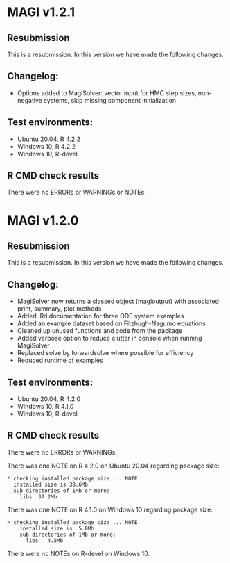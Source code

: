 # MAGI v1.2.1

## Resubmission
This is a resubmission. In this version we have made the following changes.

## Changelog:
* Options added to MagiSolver: vector input for HMC step sizes, non-negative systems, skip missing component initialization

## Test environments:
* Ubuntu 20.04, R 4.2.2
* Windows 10, R 4.2.2
* Windows 10, R-devel

## R CMD check results
There were no ERRORs or WARNINGs or NOTEs.

# MAGI v1.2.0

## Resubmission
This is a resubmission. In this version we have made the following changes.

## Changelog:
* MagiSolver now returns a classed object (magioutput) with associated print, summary, plot methods
* Added .Rd documentation for three ODE system examples
* Added an example dataset based on Fitzhugh-Nagumo equations
* Cleaned up unused functions and code from the package
* Added verbose option to reduce clutter in console when running MagiSolver
* Replaced solve by forwardsolve where possible for efficiency
* Reduced runtime of examples

## Test environments:
* Ubuntu 20.04, R 4.2.0
* Windows 10, R 4.1.0
* Windows 10, R-devel

## R CMD check results
There were no ERRORs or WARNINGs.

There was one NOTE on R 4.2.0 on Ubuntu 20.04 regarding package size:
```
* checking installed package size ... NOTE
  installed size is 38.6Mb
  sub-directories of 1Mb or more:
    libs  37.2Mb
```

There was one NOTE on R 4.1.0 on Windows 10 regarding package size:
```
> checking installed package size ... NOTE
    installed size is  5.8Mb
    sub-directories of 1Mb or more:
      libs   4.5Mb
```

There were no NOTEs on R-devel on Windows 10.
